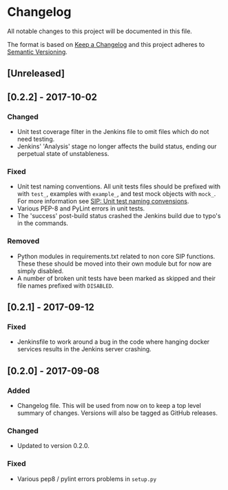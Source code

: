 # Changelog
All notable changes to this project will be documented in this file.

The format is based on [Keep a Changelog](http://keepachangelog.com/en/1.0.0/)
and this project adheres to [Semantic Versioning](http://semver.org/spec/v2.0.0.html).

## [Unreleased]

## [0.2.2] - 2017-10-02
### Changed
- Unit test coverage filter in the Jenkins file to omit files which do not need
  testing.
- Jenkins' 'Analysis' stage no longer affects the build status, ending our
  perpetual state of unstableness.
### Fixed
- Unit test naming conventions. All unit tests files should be prefixed with
  with `test_`, examples with `example_`, and test mock objects with `mock_`. 
  For more information see 
  [SIP: Unit test naming convensions](https://confluence.ska-sdp.org/display/WBS/SIP%3A+Unit+test+naming+conventions).
- Various PEP-8 and PyLint errors in unit tests.
- The 'success' post-build status crashed the Jenkins build due to typo's in the
  commands.
### Removed
- Python modules in requirements.txt related to non core SIP functions. These
  these should be moved into their own module but for now are simply disabled.
- A number of broken unit tests have been marked as skipped and their file
  names prefixed with `DISABLED`. 

 
## [0.2.1] - 2017-09-12
### Fixed
- Jenkinsfile to work around a bug in the code where hanging docker services
  results in the Jenkins server crashing.

## [0.2.0] - 2017-09-08
### Added
- Changelog file. This will be used from now on to keep a top level summary of 
  changes. Versions will also be tagged as GitHub releases.
### Changed
- Updated to version 0.2.0.
### Fixed
- Various pep8 / pylint errors problems in `setup.py`
